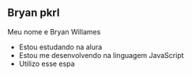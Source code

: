 ## Bryan pkrl 

Meu nome e Bryan Willames

- Estou estudando na alura
- Estou me desenvolvendo na linguagem JavaScript
- Utilizo esse espa
